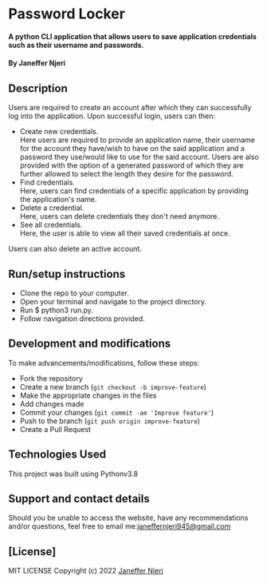 # Password Locker
#### A python CLI application that allows users to save application credentials such as their username and passwords.
#### By Janeffer Njeri
## Description
Users are required to create an account after which they can successfully log into the application. Upon successful login, users can then:
- Create new credentials. 
<br/>Here users are required to provide an application name, their username for the account they have/wish to have on the said application and a password they use/would like to use for the said account. Users are also provided with the option of a generated password of which they are further allowed to select the length they desire for the password.
- Find credentials.
<br/>Here, users can find credentials of a specific application by providing the application's name.
- Delete a credential.
<br/>Here, users can delete credentials they don't need anymore.
- See all credentials.
<br/>Here, the user is able to view all their saved credentials at once.

Users can also delete an active account.


## Run/setup instructions
- Clone the repo to your computer.
- Open your terminal and navigate to the project directory.
- Run $ python3 run.py.
- Follow navigation directions provided.

## Development and modifications

To make advancements/modifications, follow these steps:

- Fork the repository
- Create a new branch (`git checkout -b improve-feature`)
- Make the appropriate changes in the files
- Add changes made
- Commit your changes (`git commit -am 'Improve feature'`)
- Push to the branch (`git push origin improve-feature`)
- Create a Pull Request 

## Technologies Used

This project was built using Pythonv3.8

## Support and contact details

Should you be unable to access the website, have any recommendations and/or questions, feel free to email me:[janeffernjeri945@gmail.com](mailto:janeffernjeri@gmail.com)

## [License]
MIT LICENSE
Copyright (c) 2022 [Janeffer Njeri ](https://github.com/janeffer945)  
